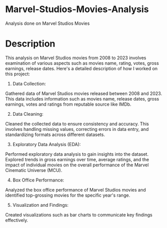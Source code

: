 # Marvel-Studios-Movies-Analysis
Analysis done on Marvel Studios Movies

# Description 

This analysis on Marvel Studios movies from 2008 to 2023 involves examination of various aspects such as movies name, rating, votes, gross earnings, release dates. Here's a detailed description of how I worked on this project:

1) Data Collection:

Gathered data of Marvel Studios movies released between 2008 and 2023. This data includes information such as movies name, release dates, gross earnings, votes and ratings from reputable source like IMDb.

2) Data Cleaning:

Cleaned the collected data to ensure consistency and accuracy. This involves handling missing values, correcting errors in data entry, and standardizing formats across different datasets.

3) Exploratory Data Analysis (EDA):

Performed exploratory data analysis to gain insights into the dataset. Explored trends in gross earnings over time, average ratings, and the impact of individual movies on the overall performance of the Marvel Cinematic Universe (MCU).

4) Box Office Performance:

Analyzed the box office performance of Marvel Studios movies and identified top-grossing movies for the specific year's range.

5) Visualization and Findings:

Created visualizations such as bar charts to communicate key findings effectively.

